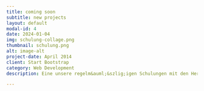 ```yaml
---
title: coming soon
subtitle: new projects
layout: default
modal-id: 4
date: 2024-01-04
img: schulung-collage.png
thumbnail: schulung.png
alt: image-alt
project-date: April 2014
client: Start Bootstrap
category: Web Development
description: Eine unsere regelm&auml;&szlig;igen Schulungen mit den Herstellern. Welche W&auml;rmepumpen wir empfehlen, entscheiden wir auch nach unseren Erfahrungen mit den Herstellern. Die Technik &auml;ndert sich st&auml;ndig. Hat aber ein Hersteller einen gut ausgestatteten und gut erreichbaren Service, geht die Installation, Inbetriebnahme und Einstellung immer leicht von der Hand.

---
```

